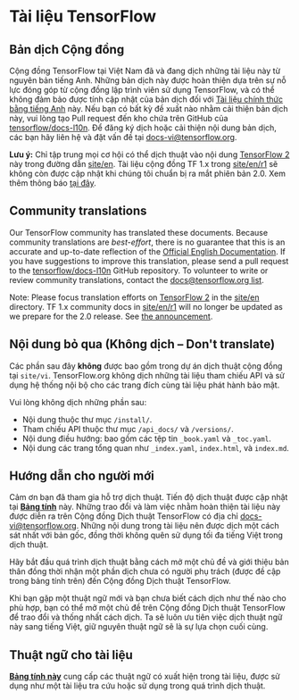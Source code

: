 # Tài liệu TensorFlow

## Bản dịch Cộng đồng

Cộng đồng TensorFlow tại Việt Nam đã và đang dịch những tài liệu này từ nguyên bản tiếng Anh.
Những bản dịch này được hoàn thiện dựa trên sự nỗ lực đóng góp từ cộng đồng lập trình viên sử dụng TensorFlow, 
và có thể không đảm bảo được tính cập nhật của bản dịch đối với [Tài liệu chính thức bằng tiếng Anh](https://www.tensorflow.org/?hl=en) này. 
Nếu bạn có bất kỳ đề xuất nào nhằm cải thiện bản dịch này, vui lòng tạo Pull request đến 
kho chứa trên GitHub của [tensorflow/docs-l10n](https://github.com/tensorflow/docs-l10n). 
Để đăng ký dịch hoặc cải thiện nội dung bản dịch, các bạn hãy liên hệ và đặt vấn đề tại 
[docs-vi@tensorflow.org](https://groups.google.com/a/tensorflow.org/forum/#!forum/docs-vi).

**Lưu ý:** Chỉ tập trung mọi cơ hội có thể dịch thuật vào nội dung [TensorFlow 2](https://www.tensorflow.org) này 
trong đường dẫn [site/en](https://github.com/tensorflow/docs/tree/master/site/en). 
Tài liệu cộng đồng TF 1.x trong [site/en/r1](https://github.com/tensorflow/docs/tree/master/site/en/r1) sẽ không còn được cập nhật khi chúng tôi chuẩn bị ra mắt phiên bản 2.0. 
Xem thêm thông báo [tại đây](https://groups.google.com/a/tensorflow.org/d/msg/docs/vO0gQnEXcSM/YK_ybv7tBQAJ).

## Community translations

Our TensorFlow community has translated these documents.
Because community translations are *best-effort*, there is no guarantee that this is an accurate and up-to-date reflection of the
[Official English Documentation](https://www.tensorflow.org/?hl=en).
If you have suggestions to improve this translation, please send a pull request
to the [tensorflow/docs-l10n](https://github.com/tensorflow/docs-l10n) GitHub repository.
To volunteer to write or review community translations, contact the
[docs@tensorflow.org list](https://groups.google.com/a/tensorflow.org/forum/#!forum/docs).

Note: Please focus translation efforts on [TensorFlow 2](https://www.tensorflow.org) 
in the [site/en](https://github.com/tensorflow/docs/tree/master/site/en)
directory. TF 1.x community docs in [site/en/r1](https://github.com/tensorflow/docs/tree/master/site/en/r1) will no longer be updated as we prepare for the
2.0 release. See [the announcement](https://groups.google.com/a/tensorflow.org/d/msg/docs/vO0gQnEXcSM/YK_ybv7tBQAJ).

## Nội dung bỏ qua (Không dịch – Don't translate)

Các phần sau đây **không** được bao gồm trong dự án dịch thuật cộng đồng tại `site/vi`. 
TensorFlow.org không dịch những tài liệu tham chiếu API và sử dụng hệ thống nội bộ cho các trang đích cùng tài liệu phát hành bảo mật.

Vui lòng không dịch những phần sau:

* Nội dung thuộc thư mục `/install/`.
* Tham chiếu API thuộc thư mục `/api_docs/` và `/versions/`.
* Nội dung điều hướng: bao gồm các tệp tin `_book.yaml` và `_toc.yaml`.
* Nội dung các trang tổng quan như `_index.yaml`, `index.html`, và `index.md`.

## Hướng dẫn cho người mới
Cảm ơn bạn đã tham gia hỗ trợ dịch thuật. Tiến độ dịch thuật được cập nhật tại **[Bảng tính](https://cutt.ly/tfdocs-vi-translation)** này.
Những trao đổi và làm việc nhằm hoàn thiện tài liệu này được diễn ra trên 
Cộng đồng Dịch thuật TensorFlow có địa chỉ [docs-vi@tensorflow.org](https://groups.google.com/a/tensorflow.org/forum/#!forum/docs-vi).
Những nội dung trong tài liệu nên được dịch một cách sát nhất với bản gốc, đồng thời không quên sử dụng tối đa tiếng Việt trong dịch thuật.

Hãy bắt đầu quá trình dịch thuật bằng cách mở một chủ đề và giới thiệu bản thân đồng thời nhận một phần dịch 
chưa có người phụ trách (được đề cập trong bảng tính trên) đến Cộng đồng Dịch thuật TensorFlow.

Khi bạn gặp một thuật ngữ mới và bạn chưa biết cách dịch như thế nào cho phù hợp, bạn có thể mở một chủ đề trên Cộng đồng Dịch thuật TensorFlow để trao đổi và thống nhất cách dịch.
Ta sẽ luôn ưu tiên việc dịch thuật ngữ này sang tiếng Việt, giữ nguyên thuật ngữ sẽ là sự lựa chọn cuối cùng.


## Thuật ngữ cho tài liệu

**[Bảng tính này](https://cutt.ly/tfdocs-vi-translation)** cung cấp các thuật ngữ có xuất hiện trong tài liệu, được sử dụng
như một tài liệu tra cứu hoặc sử dụng trong quá trình dịch thuật.